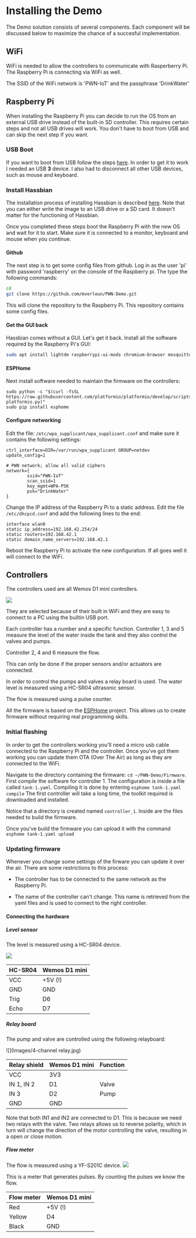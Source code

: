 # Installing the Demo


The Demo solution consists of several components. Each component will be discussed below to maximize the chance of a succesful implementation.

## WiFi

WiFi is needed to allow the controllers to communicate with Rasperberry Pi. The Raspberry Pi is connecting via WiFi as well.

The SSID of the WiFi network is 'PWN-IoT' and the passphrase 'DrinkWater'

## Raspberry Pi

When installing the Raspberry Pi you can decide to run the OS from an external USB drive instead of the built-in SD controller. This requires certain steps and not all USB drives will work. You don't have to boot from USB and can skip the next step if you want.

### USB Boot

If you want to boot from USB follow the steps
[here](https://www.raspberrypi.org/documentation/hardware/raspberrypi/bootmodes/msd.md).
In order to get it to work I needed an USB **3** device. I also had to
disconnect all other USB devices, such as mouse and keyboard.

### Install Hassbian

The installation process of installing Hassbian is described
[here](https://www.home-assistant.io/docs/installation/hassbian/installation/).
Note that you can either write the image to an USB drive or a SD card. It doesn't matter for the functioning of Hassbian.

Once you completed these steps boot the Raspberry Pi with the new OS and wait for it to start. Make sure it is connected to a monitor, keyboard and mouse when you continue.

#### Github

The next step is to get some config files from github. Log in as the user 'pi' with password 'raspberry' on the console of the Raspberry pi. The type the following commands:

``` bash
cd
git clone https://github.com/mverleun/PWN-Demo.git
```

This will clone the repository to the Raspberry Pi. This repository contains some config files.

#### Get the GUI back

Hassbian comes without a GUI. Let's get it back. Install all the software required by the Raspberry Pi's GUI:

``` bash
sudo apt install lightdm raspberrypi-ui-mods chromium-browser mosquitto
```

#### ESPHome

Next install software needed to maintain the firmware on the controllers:

```
sudo python -c "$(curl -fsSL https://raw.githubusercontent.com/platformio/platformio/develop/scripts/get-platformio.py)"
sudo pip install esphome
```

#### Configure networking

Edit the file: `/etc/wpa_supplicant/wpa_supplicant.conf` and make sure it contains the following settings:

```
ctrl_interface=DIR=/var/run/wpa_supplicant GROUP=netdev
update_config=1

# PWN network; allow all valid ciphers
network={
        ssid="PWN-IoT"
        scan_ssid=1
        key_mgmt=WPA-PSK
        psk="DrinkWater"
}
```

Change the IP address of the Raspberry Pi to a static address. Edit the file `/etc/dhcpcd.conf` and add the following lines to the end:

```
interface wlan0
static ip_address=192.168.42.254/24
static routers=192.168.42.1
static domain_name_servers=192.168.42.1
```

Reboot the Raspberry Pi to activate the new configuration. If all goes well it will connect to the WiFi.

## Controllers


The controllers used are all Wemos D1 mini controllers.

![](images/Wemos-D1.jpg)

They are selected because of their built in WiFi and they are easy to connect to a PC using the builtin USB port.

Each controller has a number and a specific function. Controller 1, 3 and 5 measure the level of the water inside the tank and they also control the valves and pumps.

Controller 2, 4 and 6 measure the flow.

This can only be done if the proper sensors and/or actuators are connected.

In order to control the pumps and valves a relay board is used. The water level is measured using a HC-SR04 ultrasonic sensor.

The flow is measured using a pulse counter.

All the firmware is based on the [ESPHome](https://esphome.io) project. This allows us to create firmware without requiring real programming skills.

### Initial flashing

In order to get the controllers working you'll need a micro usb cable connected to the Raspberry Pi and the controller. Once you've got them working you can update them OTA (Over The Air) as long as they are connected to the WiFi.

Navigate to the directory containing the firmware: `cd ~/PWN-Demo/Firmware`.
First compile the software for controller 1. The configuration is inside a file called `tank-1.yaml`. Compiling it is done by entering `esphome tank-1.yaml compile` The first controller will take a long time, the toolkit required is downloaded and installed.

Notice that a directory is created named `controller_1`. Inside are the files needed to build the firmware.

Once you've build the firmware you can upload it with the command `esphome tank-1.yaml upload`

### Updating firmware

Whenever you change some settings of the firware you can update it over the air.
There are some restrictions to this process:

-   The controller has to be connected to the same network as the Raspberry Pi.

-   The name of the controller can't change. This name is retrieved from the
    yaml files and is used to connect to the right controller.

#### Connecting the hardware

##### Level sensor

The level is measured using a HC-SR04 device.

![](images/HC-SR04.jpg)

| HC-SR04 | Wemos D1 mini |
|---------|---------------|
| VCC     | +5V (!)       |
| GND     | GND           |
| Trig    | D6            |
| Echo    | D7            |

##### Relay board

The pump and valve are controlled using the following relayboard:

![](images/4-channel relay.jpg)

| Relay shield | Wemos D1 mini | Function |
|--------------|---------------|----------|
| VCC          | 3V3           |          |
| IN 1, IN 2   | D1            | Valve    |
| IN 3         | D2            | Pump     |
| GND          | GND           |          |

Note that both IN1 and IN2 are connected to D1. This is because we need two relays with the valve. Two relays allows us to reverse polarity, which in turn will change the direction of the motor controlling the valve, resulting in a open or close motion.

##### Flow meter

The flow is measured using a YF-S201C device. 
![](images/YF-S201C.jpg)

This is a meter that generates pulses. By counting the pulses we know the
flow.

| Flow meter | Wemos D1 mini |
|------------|---------------|
| Red        | +5V (!)       |
| Yellow     | D4            |
| Black      | GND           |


